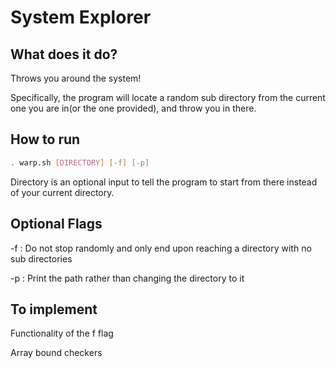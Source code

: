 # System Explorer

## What does it do?

Throws you around the system!

Specifically, the program will locate a random sub directory from the current one you are in(or the one provided), and throw you in there.

## How to run

```sh
. warp.sh [DIRECTORY] [-f] [-p]
```

Directory is an optional input to tell the program to start from there instead of your current directory.

## Optional Flags

-f : Do not stop randomly and only end upon reaching a directory with no sub directories

-p : Print the path rather than changing the directory to it

## To implement

Functionality of the f flag

Array bound checkers
